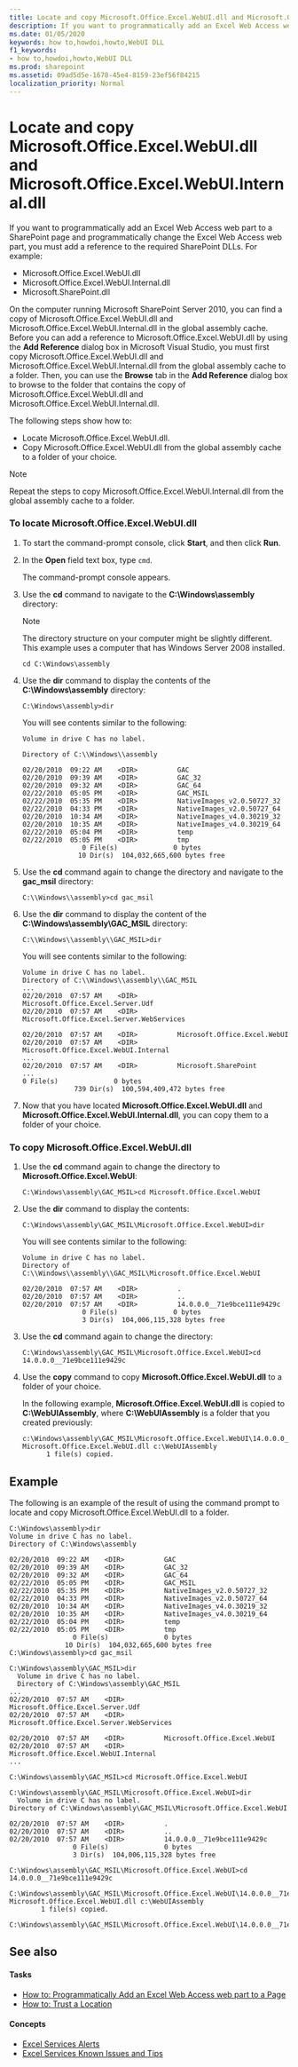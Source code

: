 ```yaml
---
title: Locate and copy Microsoft.Office.Excel.WebUI.dll and Microsoft.Office.Excel.WebUI.Internal.dll
description: If you want to programmatically add an Excel Web Access web part to a SharePoint page and programmatically change the Excel Web Access web part, you must add a reference to the required SharePoint DLLs.
ms.date: 01/05/2020
keywords: how to,howdoi,howto,WebUI DLL
f1_keywords:
- how to,howdoi,howto,WebUI DLL
ms.prod: sharepoint
ms.assetid: 09ad5d5e-1678-45e4-8159-23ef56f84215
localization_priority: Normal
---
```

# Locate and copy Microsoft.Office.Excel.WebUI.dll and Microsoft.Office.Excel.WebUI.Internal.dll

If you want to programmatically add an Excel Web Access web part to a SharePoint page and programmatically change the Excel Web Access web part, you must add a reference to the required SharePoint DLLs. For example:

- Microsoft.Office.Excel.WebUI.dll
- Microsoft.Office.Excel.WebUI.Internal.dll
- Microsoft.SharePoint.dll

On the computer running Microsoft SharePoint Server 2010, you can find a copy of Microsoft.Office.Excel.WebUI.dll and Microsoft.Office.Excel.WebUI.Internal.dll in the global assembly cache. Before you can add a reference to Microsoft.Office.Excel.WebUI.dll by using the **Add Reference** dialog box in Microsoft Visual Studio, you must first copy Microsoft.Office.Excel.WebUI.dll and Microsoft.Office.Excel.WebUI.Internal.dll from the global assembly cache to a folder. Then, you can use the **Browse** tab in the **Add Reference** dialog box to browse to the folder that contains the copy of Microsoft.Office.Excel.WebUI.dll and Microsoft.Office.Excel.WebUI.Internal.dll.

The following steps show how to:

- Locate Microsoft.Office.Excel.WebUI.dll.
- Copy Microsoft.Office.Excel.WebUI.dll from the global assembly cache to a folder of your choice.

> [!NOTE]
> Repeat the steps to copy Microsoft.Office.Excel.WebUI.Internal.dll from the global assembly cache to a folder.

### To locate Microsoft.Office.Excel.WebUI.dll

1. To start the command-prompt console, click **Start**, and then click **Run**.
1. In the **Open** field text box, type `cmd`.

    The command-prompt console appears.

1. Use the **cd** command to navigate to the **C:\Windows\assembly** directory:

    > [!NOTE]
    > The directory structure on your computer might be slightly different. This example uses a computer that has Windows Server 2008 installed.

    ```console
    cd C:\Windows\assembly
    ```

1. Use the **dir** command to display the contents of the **C:\Windows\assembly** directory:

    ```console
    C:\Windows\assembly>dir
    ```

    You will see contents similar to the following:

    ```console
    Volume in drive C has no label.

    Directory of C:\\Windows\\assembly

    02/20/2010  09:22 AM    <DIR>          GAC
    02/20/2010  09:39 AM    <DIR>          GAC_32
    02/20/2010  09:32 AM    <DIR>          GAC_64
    02/22/2010  05:05 PM    <DIR>          GAC_MSIL
    02/22/2010  05:35 PM    <DIR>          NativeImages_v2.0.50727_32
    02/22/2010  04:33 PM    <DIR>          NativeImages_v2.0.50727_64
    02/20/2010  10:34 AM    <DIR>          NativeImages_v4.0.30219_32
    02/20/2010  10:35 AM    <DIR>          NativeImages_v4.0.30219_64
    02/22/2010  05:04 PM    <DIR>          temp
    02/22/2010  05:05 PM    <DIR>          tmp
                   0 File(s)              0 bytes
                  10 Dir(s)  104,032,665,600 bytes free
    ```

1. Use the **cd** command again to change the directory and navigate to the **gac_msil** directory:

    ```console
    C:\\Windows\\assembly>cd gac_msil
    ```

1. Use the **dir** command to display the content of the **C:\Windows\assembly\GAC_MSIL** directory:

    ```console
    C:\\Windows\\assembly\\GAC_MSIL>dir
    ```

    You will see contents similar to the following:

    ```console
    Volume in drive C has no label.
    Directory of C:\\Windows\\assembly\\GAC_MSIL
    ...
    02/20/2010  07:57 AM    <DIR>          Microsoft.Office.Excel.Server.Udf
    02/20/2010  07:57 AM    <DIR>          Microsoft.Office.Excel.Server.WebServices

    02/20/2010  07:57 AM    <DIR>          Microsoft.Office.Excel.WebUI
    02/20/2010  07:57 AM    <DIR>          Microsoft.Office.Excel.WebUI.Internal
    ...
    02/20/2010  07:57 AM    <DIR>          Microsoft.SharePoint
    ...
    0 File(s)              0 bytes
                 739 Dir(s)  100,594,409,472 bytes free
    ```

1. Now that you have located **Microsoft.Office.Excel.WebUI.dll** and **Microsoft.Office.Excel.WebUI.Internal.dll**, you can copy them to a folder of your choice.

### To copy Microsoft.Office.Excel.WebUI.dll

1. Use the **cd** command again to change the directory to **Microsoft.Office.Excel.WebUI**:

    ```console
    C:\Windows\assembly\GAC_MSIL>cd Microsoft.Office.Excel.WebUI
    ```

1. Use the **dir** command to display the contents:

    ```console
    C:\Windows\assembly\GAC_MSIL\Microsoft.Office.Excel.WebUI>dir
    ```

    You will see contents similar to the following:

    ```console
    Volume in drive C has no label.
    Directory of C:\\Windows\\assembly\\GAC_MSIL\Microsoft.Office.Excel.WebUI

    02/20/2010  07:57 AM    <DIR>          .
    02/20/2010  07:57 AM    <DIR>          ..
    02/20/2010  07:57 AM    <DIR>          14.0.0.0__71e9bce111e9429c
                   0 File(s)              0 bytes
                   3 Dir(s)  104,006,115,328 bytes free
    ```

1. Use the **cd** command again to change the directory:

    ```console
    C:\Windows\assembly\GAC_MSIL\Microsoft.Office.Excel.WebUI>cd 14.0.0.0__71e9bce111e9429c
    ```

1. Use the **copy** command to copy **Microsoft.Office.Excel.WebUI.dll** to a folder of your choice.

    In the following example, **Microsoft.Office.Excel.WebUI.dll** is copied to **C:\WebUIAssembly**, where **C:\WebUIAssembly** is a folder that you created previously:

    ```console
    c:\Windows\assembly\GAC_MSIL\Microsoft.Office.Excel.WebUI\14.0.0.0__71e9bce111e9429c>copy Microsoft.Office.Excel.WebUI.dll c:\WebUIAssembly
          1 file(s) copied.
    ```

## Example

The following is an example of the result of using the command prompt to locate and copy Microsoft.Office.Excel.WebUI.dll to a folder.

```console
C:\Windows\assembly>dir
Volume in drive C has no label.
Directory of C:\Windows\assembly

02/20/2010  09:22 AM    <DIR>          GAC
02/20/2010  09:39 AM    <DIR>          GAC_32
02/20/2010  09:32 AM    <DIR>          GAC_64
02/22/2010  05:05 PM    <DIR>          GAC_MSIL
02/22/2010  05:35 PM    <DIR>          NativeImages_v2.0.50727_32
02/22/2010  04:33 PM    <DIR>          NativeImages_v2.0.50727_64
02/20/2010  10:34 AM    <DIR>          NativeImages_v4.0.30219_32
02/20/2010  10:35 AM    <DIR>          NativeImages_v4.0.30219_64
02/22/2010  05:04 PM    <DIR>          temp
02/22/2010  05:05 PM    <DIR>          tmp
                0 File(s)              0 bytes
              10 Dir(s)  104,032,665,600 bytes free
C:\Windows\assembly>cd gac_msil

C:\Windows\assembly\GAC_MSIL>dir
  Volume in drive C has no label.
  Directory of C:\Windows\assembly\GAC_MSIL
...
02/20/2010  07:57 AM    <DIR>          Microsoft.Office.Excel.Server.Udf
02/20/2010  07:57 AM    <DIR>          Microsoft.Office.Excel.Server.WebServices

02/20/2010  07:57 AM    <DIR>          Microsoft.Office.Excel.WebUI
02/20/2010  07:57 AM    <DIR>          Microsoft.Office.Excel.WebUI.Internal
...

C:\Windows\assembly\GAC_MSIL>cd Microsoft.Office.Excel.WebUI

C:\Windows\assembly\GAC_MSIL\Microsoft.Office.Excel.WebUI>dir
  Volume in drive C has no label.
Directory of C:\Windows\assembly\GAC_MSIL\Microsoft.Office.Excel.WebUI

02/20/2010  07:57 AM    <DIR>          .
02/20/2010  07:57 AM    <DIR>          ..
02/20/2010  07:57 AM    <DIR>          14.0.0.0__71e9bce111e9429c
                0 File(s)              0 bytes
                3 Dir(s)  104,006,115,328 bytes free

C:\Windows\assembly\GAC_MSIL\Microsoft.Office.Excel.WebUI>cd 14.0.0.0__71e9bce111e9429c

C:\Windows\assembly\GAC_MSIL\Microsoft.Office.Excel.WebUI\14.0.0.0__71e9bce111e9429c>copy Microsoft.Office.Excel.WebUI.dll c:\WebUIAssembly
        1 file(s) copied.

C:\Windows\assembly\GAC_MSIL\Microsoft.Office.Excel.WebUI\14.0.0.0__71e9bce111e9429c>
```

## See also

#### Tasks

- [How to: Programmatically Add an Excel Web Access web part to a Page](how-to-programmatically-add-an-excel-web-access-web-part-to-a-page.md)
- [How to: Trust a Location](how-to-trust-a-location.md)

#### Concepts

- [Excel Services Alerts](excel-services-alerts.md)
- [Excel Services Known Issues and Tips](excel-services-known-issues-and-tips.md)
